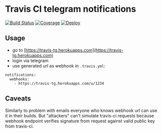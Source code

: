 # Travis CI telegram notifications

[![Build Status](https://travis-ci.org/vanyakosmos/travis-tg-notifier.svg?branch=master)](https://travis-ci.org/vanyakosmos/travis-tg-notifier)
[![Coverage](https://codecov.io/gh/vanyakosmos/travis-tg-notifier/branch/master/graph/badge.svg)](https://codecov.io/gh/vanyakosmos/travis-tg-notifier)
[![Deploy](https://www.herokucdn.com/deploy/button.svg)](https://heroku.com/deploy?template=https://github.com/vanyakosmos/travis-tg-notifier/tree/master)

## Usage

- go to [https://travis-tg.herokuapps.com](https://travis-tg.herokuapps.com)
- login via telegram
- use generated url as webhook in `.travis.yml`:

```
notifications:
  webhooks:
    - https://travis-tg.herokuapps.com/u/1234
```

## Caveats

Similarly to problem with emails everyone who knows webhook url can use it in their builds. 
But "attackers" can't simulate travis-ci requests because webhook endpoint verifies signature 
from request against valid public key from travis-ci.
